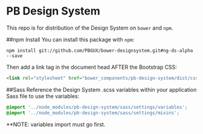 # PB Design System 

This repo is for distribution of the Design System on `bower` and `npm`. 

##npm Install
You can install this package with `npm`:

```shell
npm install git://github.com/PBGUX/bower-designsystem.git#ng-ds-alpha --save
```
Then add a link tag in the document head AFTER the Bootstrap CSS:

```html
<link rel="stylesheet" href="bower_components/pb-design-system/dist/css/design_system.css">
```

##Sass
Reference the Design System .scss variables within your application Sass file to use the variables:

```scss
@import '../node_modules/pb-design-system/sass/settings/variables';
@import '../node_modules/pb-design-system/sass/settings/mixins';
```

**NOTE: variables import must go first.
